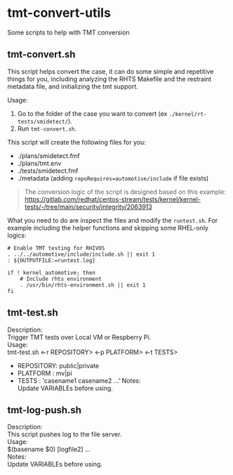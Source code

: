 # tmt-convert-utils
Some scripts to help with TMT conversion

## tmt-convert.sh

This script helps convert the case, it can do some simple and repetitive things for you, including analyzing the RHTS Makefile and the restraint metadata file, and initializing the tmt support.

Usage:

1. Go to the folder of the case you want to convert (ex `./kernel/rt-tests/smidetect/`).
2. Run `tmt-convert.sh`.

This script will create the following files for you:
- ./plans/smidetect.fmf
- ./plans/tmt.env
- ./tests/smidetect.fmf
- ./metadata (adding `repoRequires=automotive/include` if file exists)

> The conversion logic of the script is designed based on this example:  
> https://gitlab.com/redhat/centos-stream/tests/kernel/kernel-tests/-/tree/main/security/integrity/2063913

What you need to do are inspect the files and modify the `runtest.sh`. For example including the helper functions and skipping some RHEL-only logics:

```
# Enable TMT testing for RHIVOS
. ../../automotive/include/include.sh || exit 1
: ${OUTPUTFILE:=runtest.log}

if ! kernel_automotive; then
    # Include rhts environment
    . /usr/bin/rhts-environment.sh || exit 1
fi
```

## tmt-test.sh

Description:  
  Trigger TMT tests over Local VM or Respberry Pi.  
Usage:  
  tmt-test.sh <-r REPOSITORY> <-p PLATFORM> <-t TESTS>  
  - REPOSITORY: public|private
  - PLATFORM  : mv|pi
  - TESTS     : 'casename1 casename2 ...'
Notes:  
  Update VARIABLEs before using.

## tmt-log-push.sh

Description:  
  This script pushes log to the file server.  
Usage:  
  $(basename $0) <logfile1> [logfile2] ...  
Notes:  
  Update VARIABLEs before using.
